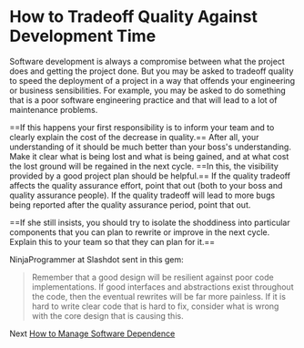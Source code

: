 # How to Tradeoff Quality Against Development Time
[//]: # (Version:1.0.0)
Software development is always a compromise between what the project does and getting the project done. But you may be asked to tradeoff quality to speed the deployment of a project in a way that offends your engineering or business sensibilities. For example, you may be asked to do something that is a poor software engineering practice and that will lead to a lot of maintenance problems.

==If this happens your first responsibility is to inform your team and to clearly explain the cost of the decrease in quality.== After all, your understanding of it should be much better than your boss's understanding. Make it clear what is being lost and what is being gained, and at what cost the lost ground will be regained in the next cycle. ==In this, the visibility provided by a good project plan should be helpful.== If the quality tradeoff affects the quality assurance effort, point that out (both to your boss and quality assurance people). If the quality tradeoff will lead to more bugs being reported after the quality assurance period, point that out.

==If she still insists, you should try to isolate the shoddiness into particular components that you can plan to rewrite or improve in the next cycle. Explain this to your team so that they can plan for it.==

NinjaProgrammer at Slashdot sent in this gem:

> Remember that a good design will be resilient against poor code implementations. If good interfaces and abstractions exist throughout the code, then the eventual rewrites will be far more painless. If it is hard to write clear code that is hard to fix, consider what is wrong with the core design that is causing this.

Next [How to Manage Software Dependence](02-How-to-Manage-Software-System-Dependence.md)

